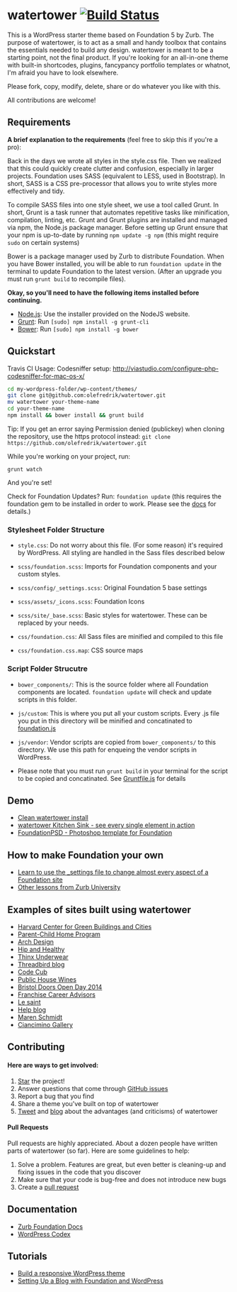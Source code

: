 # watertower [![Build Status](https://travis-ci.org/ywammontana/WaterTower.svg?branch=master)](https://travis-ci.org/ywammontana/WaterTower)

This is a WordPress starter theme based on Foundation 5 by Zurb. The purpose of watertower, is to act as a small and handy toolbox that contains the essentials needed to build any design. watertower is meant to be a starting point, not the final product. If you're looking for an all-in-one theme with built-in shortcodes, plugins, fancypancy portfolio templates or whatnot, I'm afraid you have to look elsewhere.

Please fork, copy, modify, delete, share or do whatever you like with this. 

All contributions are welcome!

## Requirements

**A brief explanation to the requirements** (feel free to skip this if you're a pro):

Back in the days we wrote all styles in the style.css file. Then we realized that this could quickly create clutter and confusion, especially in larger projects. Foundation uses SASS (equivalent to LESS, used in Bootstrap). In short, SASS is a CSS pre-processor that allows you to write styles more effectively and tidy. 

To compile SASS files into one style sheet, we use a tool called Grunt. In short, Grunt is a task runner that automates repetitive tasks like minification, compilation, linting, etc. Grunt and Grunt plugins are installed and managed via npm, the Node.js package manager. Before setting up Grunt ensure that your npm is up-to-date by running ```npm update -g npm``` (this might require ```sudo``` on certain systems)

Bower is a package manager used by Zurb to distribute Foundation. When you have Bower installed, you will be able to run ```foundation update``` in the terminal to update Foundation to the latest version. (After an upgrade you must run ```grunt build``` to recompile files).


**Okay, so you'll need to have the following items installed before continuing.**

  * [Node.js](http://nodejs.org): Use the installer provided on the NodeJS website.
  * [Grunt](http://gruntjs.com/): Run `[sudo] npm install -g grunt-cli`
  * [Bower](http://bower.io): Run `[sudo] npm install -g bower`

## Quickstart

Travis CI Usage:
Codesniffer setup: http://viastudio.com/configure-php-codesniffer-for-mac-os-x/

```bash
cd my-wordpress-folder/wp-content/themes/
git clone git@github.com:olefredrik/watertower.git
mv watertower your-theme-name
cd your-theme-name
npm install && bower install && grunt build
```

Tip: If you get an error saying Permission denied (publickey) when cloning the repository, use the https protocol instead:
```git clone https://github.com/olefredrik/watertower.git```

While you're working on your project, run:

`grunt watch`

And you're set!

Check for Foundation Updates? Run:
`foundation update` 
(this requires the foundation gem to be installed in order to work. Please see the [docs](http://foundation.zurb.com/docs/sass.html) for details.)

### Stylesheet Folder Structure

  * `style.css`: Do not worry about this file. (For some reason) it's required by WordPress. All styling are handled in the Sass files described below

  * `scss/foundation.scss`: Imports for Foundation components and your custom styles.
  * `scss/config/_settings.scss`: Original Foundation 5 base settings
  * `scss/assets/_icons.scss`: Foundation Icons
  * `scss/site/_base.scss`: Basic styles for watertower. These can be replaced by your needs.

  * `css/foundation.css`: All Sass files are minified and compiled to this file
  * `css/foundation.css.map`: CSS source maps

### Script Folder Strucutre
  
  * `bower_components/`: This is the source folder where all Foundation components are located. `foundation update` will check and update scripts in this folder.

  * `js/custom`: This is where you put all your custom scripts. Every .js file you put in this directory will be minified and concatinated to [foundation.js](https://github.com/olefredrik/watertower/blob/master/js/foundation.js)

  * `js/vendor`: Vendor scripts are copied from `bower_components/` to this directory. We use this path for enqueing the vendor scripts in WordPress.

  * Please note that you must run `grunt build` in your terminal for the script to be copied and concatinated. See [Gruntfile.js](https://github.com/olefredrik/watertower/blob/master/Gruntfile.js) for details

## Demo

* [Clean watertower install](http://watertower.olefredrik.com/)
* [watertower Kitchen Sink - see every single element in action](http://watertower.olefredrik.com/kitchen-sink/)
* [FoundationPSD - Photoshop template for Foundation](http://watertower.olefredrik.com/downloads/foundation-psd-template/)

## How to make Foundation your own
* [Learn to use the _settings file to change almost every aspect of a Foundation site](http://zurb.com/university/lessons/66)
* [Other lessons from Zurb University](http://zurb.com/university/past-lessons)

## Examples of sites built using watertower

* [Harvard Center for Green Buildings and Cities](http://www.harvardcgbc.org/)
* [Parent-Child Home Program](http://www.parent-child.org/)
* [Arch Design](http://archdesign.grafique.cz/)
* [Hip and Healthy](http://hipandhealthy.com)
* [Thinx Underwear](http://www.shethinx.com/)
* [Threadbird blog](http://blog.threadbird.com/)
* [Code Cub](http://www.thecodecub.com/)
* [Public House Wines](http://publichousewines.hstestsite.info/)
* [Bristol Doors Open Day 2014](http://www.bristoldoorsopenday.org/)
* [Franchise Career Advisors](http://franchisecareeradvisors.com)
* [Le saint](http://www.lesaint.ca)
* [Help blog](http://help.com/blog/)
* [Maren Schmidt](http://marenschmidt.com)
* [Ciancimino Gallery](http://ciancimino.com)

## Contributing
#### Here are ways to get involved:

1. [Star](https://github.com/olefredrik/watertower/stargazers) the project!
2. Answer questions that come through [GitHub issues](https://github.com/olefredrik/watertower/issues)
3. Report a bug that you find
4. Share a theme you've built on top of watertower
5. [Tweet](https://twitter.com/intent/tweet?original_referer=http%3A%2F%2Fwatertower.olefredrik.com%2F&text=Check%20out%20watertower%2C%20the%20ultimate%20%23WordPress%20starter-theme%20built%20on%20%23Foundation%205&tw_p=tweetbutton&url=http%3A%2F%2Fwatertower.olefredrik.com&via=olefredrik) and [blog](http://www.justinfriebel.com/my-first-experience-with-watertower-a-wordpress-starter-theme-106/) about the advantages (and criticisms) of watertower

#### Pull Requests

Pull requests are highly appreciated. About a dozen people have written parts of watertower (so far). Here are some guidelines to help:

1. Solve a problem. Features are great, but even better is cleaning-up and fixing issues in the code that you discover
2. Make sure that your code is bug-free and does not introduce new bugs
3. Create a [pull request](https://help.github.com/articles/creating-a-pull-request)

## Documentation

* [Zurb Foundation Docs](http://foundation.zurb.com/docs/)
* [WordPress Codex](http://codex.wordpress.org/)

## Tutorials

* [Build a responsive WordPress theme](http://www.webdesignermag.co.uk/tutorials/build-a-responsive-wordpress-theme/)
* [Setting Up a Blog with Foundation and WordPress](http://www.thecodecub.com/htmlcss/setting-up-a-blog-with-foundation-and-wordpress/)

